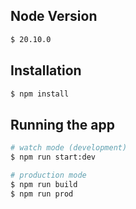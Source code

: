 ## Node Version

```bash
$ 20.10.0
```

## Installation

```bash
$ npm install
```

## Running the app

```bash
# watch mode (development)
$ npm run start:dev

# production mode
$ npm run build
$ npm run prod
```
<br>
